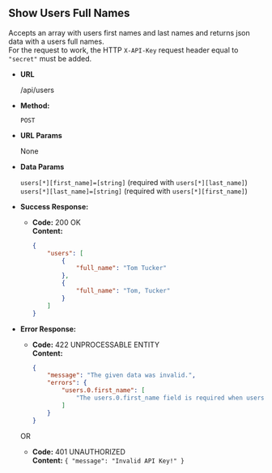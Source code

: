 **Show Users Full Names**
----
  Accepts an array with users first names and last names and returns json data with a users full names.</br>
  For the request to work, the HTTP `X-API-Key` request header equal to `"secret"` must be added.

* **URL**

  /api/users

* **Method:**

  `POST`
  
* **URL Params**

  None
  
* **Data Params**

  `users[*][first_name]=[string]` (required with `users[*][last_name]`)<br />
  `users[*][last_name]=[string]` (required with `users[*][first_name]`)
  
* **Success Response:**

  * **Code:** 200 OK<br />
    **Content:**
    ```json
    {
        "users": [
            {
                "full_name": "Tom Tucker"
            },
            {
                "full_name": "Tom, Tucker"
            }
        ]
    }
    ```
    
* **Error Response:**

  * **Code:** 422 UNPROCESSABLE ENTITY <br />
    **Content:** 
    ```json
    {
        "message": "The given data was invalid.",
        "errors": {
            "users.0.first_name": [
                "The users.0.first_name field is required when users.0.last_name is present."
            ]
        }
    }
    ```
    
  OR

  * **Code:** 401 UNAUTHORIZED <br />
    **Content:** `{ "message": "Invalid API Key!" }`
